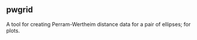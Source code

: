 pwgrid
------

A tool for creating Perram-Wertheim distance data for a pair of
ellipses; for plots.
